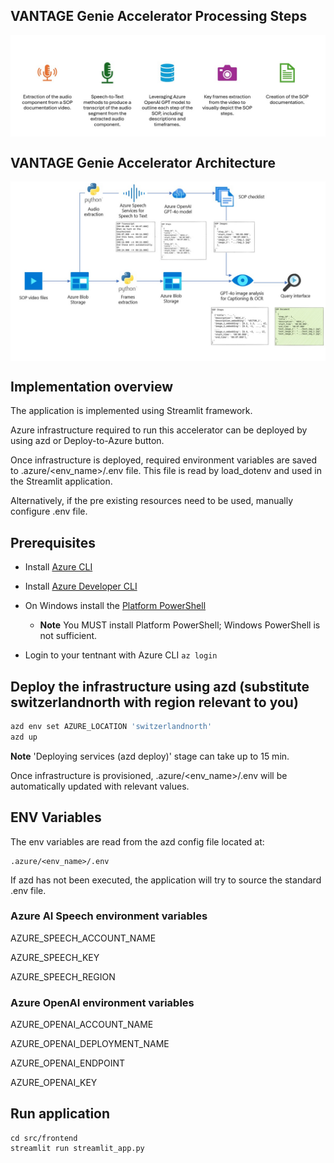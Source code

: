 <h2>
VANTAGE Genie Accelerator Processing Steps
</h2>
<div style="display: flex; justify-content: center; align-items: center;">
    <img src="./images/sop_steps.jpg"/>
</div>

<h2>
VANTAGE Genie Accelerator Architecture
</h2>
<div style="display: flex; justify-content: center; align-items: center;">
    <img src="./images/sop_architecture.jpg"/>
</div>

<h2>
Implementation overview
</h2>

The application is implemented using Streamlit framework.

Azure infrastructure required to run this accelerator can be deployed by using azd or Deploy-to-Azure button.

Once infrastructure is deployed, required environment variables are saved to .azure/<env_name>/.env file.  This file is read by load_dotenv and used in the Streamlit application.

Alternatively, if the pre existing resources need to be used, manually configure .env file.

<h2>
Prerequisites
</h2>

- Install [Azure CLI](https://learn.microsoft.com/en-us/cli/azure/install-azure-cli)

- Install [Azure Developer CLI](https://learn.microsoft.com/en-us/azure/developer/azure-developer-cli/install-azd)

- On Windows install the [Platform PowerShell](https://learn.microsoft.com/en-us/powershell/scripting/install/installing-powershell-on-windows?view=powershell-7.4)

    - **Note** You MUST install Platform PowerShell; Windows PowerShell is not sufficient.
    
- Login to your tentnant with Azure CLI `az login`

<h2>
Deploy the infrastructure using azd (substitute switzerlandnorth with region relevant to you)
</h2>

```sh
azd env set AZURE_LOCATION 'switzerlandnorth'
azd up
```

**Note** 'Deploying services (azd deploy)' stage can take up to 15 min.

Once infrastructure is provisioned, .azure/<env_name>/.env will be automatically updated with relevant values.

<h2>
ENV Variables
</h2>

The env variables are read from the azd config file located at:

```
.azure/<env_name>/.env
```

If azd has not been executed, the application will try to source the standard .env file.

<h3>
Azure AI Speech environment variables
</h3>

AZURE_SPEECH_ACCOUNT_NAME

AZURE_SPEECH_KEY

AZURE_SPEECH_REGION

<h3>
Azure OpenAI environment variables
</h3>

AZURE_OPENAI_ACCOUNT_NAME

AZURE_OPENAI_DEPLOYMENT_NAME

AZURE_OPENAI_ENDPOINT

AZURE_OPENAI_KEY

<h2>
Run application
</h2>

```
cd src/frontend
streamlit run streamlit_app.py
```